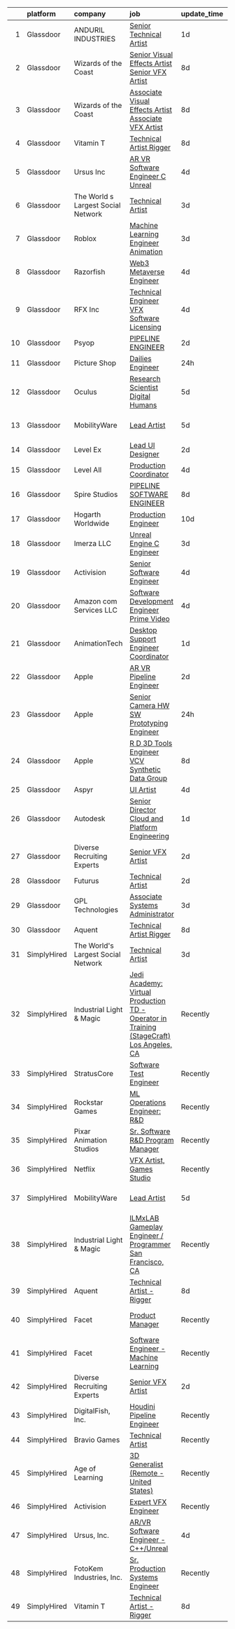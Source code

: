 

|    | platform    | company                            | job                                                                                                                                                                                                                                                                                                                                                                                                                                                                                                                                                                                                                                                                                                                                                                                                                                                                                                                                                                                                                                                                                                                                                                                                                                                                                                                                                                                               | update_time   | location            |
|---:|:------------|:-----------------------------------|:--------------------------------------------------------------------------------------------------------------------------------------------------------------------------------------------------------------------------------------------------------------------------------------------------------------------------------------------------------------------------------------------------------------------------------------------------------------------------------------------------------------------------------------------------------------------------------------------------------------------------------------------------------------------------------------------------------------------------------------------------------------------------------------------------------------------------------------------------------------------------------------------------------------------------------------------------------------------------------------------------------------------------------------------------------------------------------------------------------------------------------------------------------------------------------------------------------------------------------------------------------------------------------------------------------------------------------------------------------------------------------------------------|:--------------|:--------------------|
|  1 | Glassdoor   | ANDURIL INDUSTRIES                 | [Senior Technical Artist](https://www.glassdoor.com/partner/jobListing.htm?pos=130&ao=1136043&s=58&guid=00000181c2d81fe591314e1ce38c99a6&src=GD_JOB_AD&t=SR&vt=w&cs=1_a6086bc1&cb=1656831353317&jobListingId=1007978277249&jrtk=3-0-1g71dg85mkbl2801-1g71dg863jc98800-b966f7357066bb7f-)                                                                                                                                                                                                                                                                                                                                                                                                                                                                                                                                                                                                                                                                                                                                                                                                                                                                                                                                                                                                                                                                                                          | 1d            | Seattle, WA         |
|  2 | Glassdoor   | Wizards of the Coast               | [Senior Visual Effects Artist   Senior VFX Artist](https://www.glassdoor.com/partner/jobListing.htm?pos=126&ao=1136043&s=58&guid=00000181c2d81fe591314e1ce38c99a6&src=GD_JOB_AD&t=SR&vt=w&ea=1&cs=1_58f78d57&cb=1656831353317&jobListingId=1007961509552&jrtk=3-0-1g71dg85mkbl2801-1g71dg863jc98800-6436024f98db2467-)                                                                                                                                                                                                                                                                                                                                                                                                                                                                                                                                                                                                                                                                                                                                                                                                                                                                                                                                                                                                                                                                            | 8d            | Renton, WA          |
|  3 | Glassdoor   | Wizards of the Coast               | [Associate Visual Effects Artist   Associate VFX Artist](https://www.glassdoor.com/partner/jobListing.htm?pos=117&ao=1136043&s=58&guid=00000181c2d81fe591314e1ce38c99a6&src=GD_JOB_AD&t=SR&vt=w&ea=1&cs=1_93d28d90&cb=1656831353312&jobListingId=1007961505800&jrtk=3-0-1g71dg85mkbl2801-1g71dg863jc98800-40b4fe3b46a0262c-)                                                                                                                                                                                                                                                                                                                                                                                                                                                                                                                                                                                                                                                                                                                                                                                                                                                                                                                                                                                                                                                                      | 8d            | Renton, WA          |
|  4 | Glassdoor   | Vitamin T                          | [Technical Artist   Rigger](https://www.glassdoor.com/partner/jobListing.htm?pos=110&ao=1110586&s=58&guid=00000181c2d81fe591314e1ce38c99a6&src=GD_JOB_AD&t=SR&vt=w&cs=1_531bc3a2&cb=1656831353312&jobListingId=1007962317063&cpc=AC285F3A3ECA6BB0&jrtk=3-0-1g71dg85mkbl2801-1g71dg863jc98800-d1729e2342f72383--6NYlbfkN0DMrcEu7yrtATojKJA7cEzGQ3FdRGWLh0CZQInL4ECGI6k5tN82kdM0cJmh4vC7GgjpjbQeE5vFHotHBi15vWTIMJ4yAvWAqWsM3yUkfZrfPR5_JbD41woid8Z4aQ0hF9ds56gHuPBjLGMZvZRK5TRRkHcRuaZAXh56ue6QrLIkX0wCCFGnPTc5I_Uy3DL_euf-t6kDPdqFpNTqLzUl7QZ6aCKs85WyaKR1n2Waic1fG-J6R13k394U0ic862yRuwbHuLrmq77XLdT-y1irR0tIRSVQTJ-MLWEOPAuHo_bRHwUyPJX2gk9h5wECF0A7oBXt76xJ0WuWtYHingiBFp4j_jCbk9t-hBbVOS7RNvV9KAFxD1KpqSdG3D7By0OB6bV-UmszZjlK7Zj81Pv1ahDvLALp_V62_O4I5RwOu6h3mAkNo-nnXm_IZTLRPyg6oB3W6KqkNh1hOnMEwl-w-AXa)                                                                                                                                                                                                                                                                                                                                                                                                                                                                                                                                                                                   | 8d            | Austin, TX          |
|  5 | Glassdoor   | Ursus  Inc                         | [AR VR Software Engineer   C   Unreal](https://www.glassdoor.com/partner/jobListing.htm?pos=108&ao=1110586&s=58&guid=00000181c2d81fe591314e1ce38c99a6&src=GD_JOB_AD&t=SR&vt=w&ea=1&cs=1_217a5ca4&cb=1656831353312&jobListingId=1007969050651&cpc=26740BCDE5E48596&jrtk=3-0-1g71dg85mkbl2801-1g71dg863jc98800-c811509229c9bbc7--6NYlbfkN0CT8vBT9H5mqECx2dfLV_FONLPDKpIRssxVwtj05Tmm4rA5I0VNOPdM1oYsK66ov5pV4Zus2-jJSbUth7NcKK-kLo8czFpciynxZ6EfaFe_xYms4I96zW5KGvSBqTPFaTVdE06zf1J-6uw6VWMrFwo1uRLmUxHjoRqP5LFo6wVX1R65UjFH7ycvYAsr63uZ_emA_13J0mM1JXN2vCtEMYylELYmPwZo4j9c53k3lISftqsNyik2pAlRix-AalDlzjKBamKRhHvt2qsuT3Omsis3yOF4KDEIlNgGAlEHUtZIOLMG16VQj4PWkYlqsPvxzTMoGk-t2MlC5R6lDSXB9h8A0jaNIKpt6GkiaAWlWmHVq2QVJi6TAJI_A1bIF-Y_R3uK7KTSFCir5q30m6JfwcVfC1laZLbK8dlBryw2sQLXp6HR7CiLEGYdGzkinvNV-5jZ5JFuFlX4KC3CG61OrGLA4e14iQzZXj9Y3FOEIeMetMjL_gPElTlWV9DopX9ogLt1pHQdXZ2Jh23VuurKJotYx2_pS3ceugCdP4yiDY36p7W-9o_ZWjAhOWxGuQ6IVrzKo7KBMxKcsShxBSNtkbavIOEveIJsmWZsSI4thJt8u-4rM49q3xdh8LS3XT6VVmN2v99pO9AogL-3OGwMQ9a13dSp3E5WcwQq2I2jvNXMy_WOgM8va63_jloehEQpMJNSCF208AYFy8nNTCB5XHnpFNVpewvbLtX5G6CazkMNCCAJEWOo0Q9TBs468J-NOjL2B11M60OyP_yRLr0zIyNQRxYxlE-VV8FO2pGzB2rBNUfc7Txe_qulEgx0Gjm8kXbmGR1RD8CvR4fF_lfiuoqst2PBpoxRTpD2ZE8LgLDuxhTB_WK7s_pG_CClwg9Y2p9v_lnTnR66nbdvZlExyCoWJZFt0tSx_Q_5q_Bh9zS92scXRrw4xodEG8Ev6WoA5ZDy68Z-XeVjejeE26Dt4GrkEYaSP9y-aoCtJQXvi3yqPq8hm1TCmbDa)   | 4d            | Redmond, WA         |
|  6 | Glassdoor   | The World s Largest Social Network | [Technical Artist](https://www.glassdoor.com/partner/jobListing.htm?pos=105&ao=1110586&s=58&guid=00000181c2d81fe591314e1ce38c99a6&src=GD_JOB_AD&t=SR&vt=w&ea=1&cs=1_a6418fc8&cb=1656831353311&jobListingId=1007972058928&cpc=AF770993EC679D41&jrtk=3-0-1g71dg85mkbl2801-1g71dg863jc98800-bf3dcd47278e5f11--6NYlbfkN0DSgjPPcnEdvoK3uuxfISLALE6pB1FR7YSHOr_tSg5_QGIhoz_2VqUepdcKLBLI_zSBY0VHBv21r8dbCXesfKQZOxw0qyOivPklnNgqwns9pHPtCfiKDACV6tU3lntCc4LiAQvwjjQbzNhwqcxk7KWyRciRG1LjqrzwV417buAxQv-h0cuXzTZtbNgwUfcFSbgWeLppZ_jYg74dveAXflwFfTAOMGpuJLmv5ffnBg9RF45ViOt8G8Z3MmnniYskYNABfhzEbrTrBeUVbyQZd1vqOGV6R_bL5QSkGDwvopiYdb1t4-G6fTvuej2AxoJvaS2V6XCu6JO8RdhRec1laOdVE6Ae06jkD0fohKolr0n2WEwQlrW8WMk6E2jOzQ2-abjhP3kzBoGItAlXwJafT1-ZfS7b2gGnyBcDrRYtgBNLHQiSsYwUOGDPTTCCzi2VSj-VhSzX0bAnL3uxy91Brx7dpB7bYckjGSRFlqptJQDuIp9RyKO6l09IIzCU3WfgiveJghkocV3z2QnQAqFcA2LRCHg6IMAQqYh2mGE3hmB9QBvyh8UoHXw9WNGEDhGbiQS-zIrfVkjsDQ%3D%3D)                                                                                                                                                                                                                                                                                                                                                                                                                                                           | 3d            | New York, NY        |
|  7 | Glassdoor   | Roblox                             | [Machine Learning Engineer  Animation](https://www.glassdoor.com/partner/jobListing.htm?pos=114&ao=1136043&s=58&guid=00000181c2d81fe591314e1ce38c99a6&src=GD_JOB_AD&t=SR&vt=w&cs=1_5beb5e89&cb=1656831353312&jobListingId=1007971404195&jrtk=3-0-1g71dg85mkbl2801-1g71dg863jc98800-2c45786d963eb6f7-)                                                                                                                                                                                                                                                                                                                                                                                                                                                                                                                                                                                                                                                                                                                                                                                                                                                                                                                                                                                                                                                                                             | 3d            | San Mateo, CA       |
|  8 | Glassdoor   | Razorfish                          | [Web3 Metaverse Engineer](https://www.glassdoor.com/partner/jobListing.htm?pos=125&ao=1136043&s=58&guid=00000181c2d81fe591314e1ce38c99a6&src=GD_JOB_AD&t=SR&vt=w&ea=1&cs=1_9ab770d6&cb=1656831353317&jobListingId=1007969878105&jrtk=3-0-1g71dg85mkbl2801-1g71dg863jc98800-abe258371a5f2c9f-)                                                                                                                                                                                                                                                                                                                                                                                                                                                                                                                                                                                                                                                                                                                                                                                                                                                                                                                                                                                                                                                                                                     | 4d            | San Luis Obispo, CA |
|  9 | Glassdoor   | RFX Inc                            | [Technical Engineer   VFX Software Licensing](https://www.glassdoor.com/partner/jobListing.htm?pos=113&ao=1136043&s=58&guid=00000181c2d81fe591314e1ce38c99a6&src=GD_JOB_AD&t=SR&vt=w&ea=1&cs=1_761cc962&cb=1656831353312&jobListingId=1007969767499&jrtk=3-0-1g71dg85mkbl2801-1g71dg863jc98800-5c2105b507ce4129-)                                                                                                                                                                                                                                                                                                                                                                                                                                                                                                                                                                                                                                                                                                                                                                                                                                                                                                                                                                                                                                                                                 | 4d            | Los Angeles, CA     |
| 10 | Glassdoor   | Psyop                              | [PIPELINE ENGINEER](https://www.glassdoor.com/partner/jobListing.htm?pos=111&ao=1136043&s=58&guid=00000181c2d81fe591314e1ce38c99a6&src=GD_JOB_AD&t=SR&vt=w&cs=1_7faf53f2&cb=1656831353312&jobListingId=1007974492149&jrtk=3-0-1g71dg85mkbl2801-1g71dg863jc98800-5cf1f9191f3c599b-)                                                                                                                                                                                                                                                                                                                                                                                                                                                                                                                                                                                                                                                                                                                                                                                                                                                                                                                                                                                                                                                                                                                | 2d            | New York, NY        |
| 11 | Glassdoor   | Picture Shop                       | [Dailies Engineer](https://www.glassdoor.com/partner/jobListing.htm?pos=112&ao=1136043&s=58&guid=00000181c2d81fe591314e1ce38c99a6&src=GD_JOB_AD&t=SR&vt=w&ea=1&cs=1_65175dc4&cb=1656831353312&jobListingId=1007978755623&jrtk=3-0-1g71dg85mkbl2801-1g71dg863jc98800-14185292de63b90b-)                                                                                                                                                                                                                                                                                                                                                                                                                                                                                                                                                                                                                                                                                                                                                                                                                                                                                                                                                                                                                                                                                                            | 24h           | Burbank, CA         |
| 12 | Glassdoor   | Oculus                             | [Research Scientist   Digital Humans](https://www.glassdoor.com/partner/jobListing.htm?pos=129&ao=1136043&s=58&guid=00000181c2d81fe591314e1ce38c99a6&src=GD_JOB_AD&t=SR&vt=w&cs=1_4d8d3f15&cb=1656831353317&jobListingId=1007967257961&jrtk=3-0-1g71dg85mkbl2801-1g71dg863jc98800-7dc8fdb50b2f6170-)                                                                                                                                                                                                                                                                                                                                                                                                                                                                                                                                                                                                                                                                                                                                                                                                                                                                                                                                                                                                                                                                                              | 5d            | Sausalito, CA       |
| 13 | Glassdoor   | MobilityWare                       | [Lead Artist](https://www.glassdoor.com/partner/jobListing.htm?pos=128&ao=1136043&s=58&guid=00000181c2d81fe591314e1ce38c99a6&src=GD_JOB_AD&t=SR&vt=w&ea=1&cs=1_f95530c3&cb=1656831353317&jobListingId=1007966827449&jrtk=3-0-1g71dg85mkbl2801-1g71dg863jc98800-f8f9a497a46f0cbc-)                                                                                                                                                                                                                                                                                                                                                                                                                                                                                                                                                                                                                                                                                                                                                                                                                                                                                                                                                                                                                                                                                                                 | 5d            | Los Angeles, CA     |
| 14 | Glassdoor   | Level Ex                           | [Lead UI Designer](https://www.glassdoor.com/partner/jobListing.htm?pos=121&ao=1136043&s=58&guid=00000181c2d81fe591314e1ce38c99a6&src=GD_JOB_AD&t=SR&vt=w&cs=1_25da7438&cb=1656831353316&jobListingId=1007974633441&jrtk=3-0-1g71dg85mkbl2801-1g71dg863jc98800-f8e1bf016c9731b0-)                                                                                                                                                                                                                                                                                                                                                                                                                                                                                                                                                                                                                                                                                                                                                                                                                                                                                                                                                                                                                                                                                                                 | 2d            | Remote              |
| 15 | Glassdoor   | Level All                          | [Production Coordinator](https://www.glassdoor.com/partner/jobListing.htm?pos=109&ao=1110586&s=58&guid=00000181c2d81fe591314e1ce38c99a6&src=GD_JOB_AD&t=SR&vt=w&cs=1_44459f57&cb=1656831353312&jobListingId=1007967995014&cpc=F41FEAB56D215062&jrtk=3-0-1g71dg85mkbl2801-1g71dg863jc98800-df541b76ced9d09c--6NYlbfkN0CgBgcxuOwrlzWFp0xvOgllyDb1Hw7UsKEX_IsXppgvM6uAJamCvu0R0ybYlbv0ia6rmgaoSuaLc_81_2bn8EiTUWUPSRx3mbi-LsHkwOPttU-O7aNoiN_xrQRB6l3nr62nh6efNpHo5AdJ8UeZ05LrP9qDr99tUiKnc5M7N5ebfyVk5MwvqqCUGhYYBzlUCuRy6ZE23A61r-Y9oKu4g_YjBVDExtlhXe65mtnRBAnjXk1r8bnKagKtMCnmHS2DwYlHwfC3fln4Yz4sJtC07q6uBhgbr6fEnLX8H-S1qtA9oSSDud9DPF1eVTCmE_qOd6NKhfUJrgJincnWcAwlQ0v5jK0d7m8fvlV7d9NILmPeTZMHAP6-yYbLb2SQiwUKoIxxTPFmIhukRqnrAwxV6fgZoi7_7CD_6DadKK6n_82vnYZq8vQCnedQGZE2h_U5qJIDsqhUhajd3wavgYFr8YY89hRf7k4EGJNpFL75WNCKYgXxIiwxZ7YC67MrK_B4_aQ%3D)                                                                                                                                                                                                                                                                                                                                                                                                                                                                                                                                        | 4d            | New York, NY        |
| 16 | Glassdoor   | Spire Studios                      | [PIPELINE SOFTWARE ENGINEER](https://www.glassdoor.com/partner/jobListing.htm?pos=115&ao=1136043&s=58&guid=00000181c2d81fe591314e1ce38c99a6&src=GD_JOB_AD&t=SR&vt=w&cs=1_cc861336&cb=1656831353312&jobListingId=1007961224167&jrtk=3-0-1g71dg85mkbl2801-1g71dg863jc98800-6ff220b5f417c725-)                                                                                                                                                                                                                                                                                                                                                                                                                                                                                                                                                                                                                                                                                                                                                                                                                                                                                                                                                                                                                                                                                                       | 8d            | Los Angeles, CA     |
| 17 | Glassdoor   | Hogarth Worldwide                  | [Production Engineer](https://www.glassdoor.com/partner/jobListing.htm?pos=123&ao=1136043&s=58&guid=00000181c2d81fe591314e1ce38c99a6&src=GD_JOB_AD&t=SR&vt=w&ea=1&cs=1_05ab2d59&cb=1656831353317&jobListingId=1007957380570&jrtk=3-0-1g71dg85mkbl2801-1g71dg863jc98800-e930ea62e3d15d41-)                                                                                                                                                                                                                                                                                                                                                                                                                                                                                                                                                                                                                                                                                                                                                                                                                                                                                                                                                                                                                                                                                                         | 10d           | New York, NY        |
| 18 | Glassdoor   | Imerza  LLC                        | [Unreal Engine   C   Engineer](https://www.glassdoor.com/partner/jobListing.htm?pos=119&ao=1136043&s=58&guid=00000181c2d81fe591314e1ce38c99a6&src=GD_JOB_AD&t=SR&vt=w&ea=1&cs=1_b0f6f8c4&cb=1656831353313&jobListingId=1007970020041&jrtk=3-0-1g71dg85mkbl2801-1g71dg863jc98800-fb777339c86bb3c2-)                                                                                                                                                                                                                                                                                                                                                                                                                                                                                                                                                                                                                                                                                                                                                                                                                                                                                                                                                                                                                                                                                                | 3d            | Remote              |
| 19 | Glassdoor   | Activision                         | [Senior Software Engineer](https://www.glassdoor.com/partner/jobListing.htm?pos=118&ao=1136043&s=58&guid=00000181c2d81fe591314e1ce38c99a6&src=GD_JOB_AD&t=SR&vt=w&cs=1_668cb00d&cb=1656831353312&jobListingId=1007969901064&jrtk=3-0-1g71dg85mkbl2801-1g71dg863jc98800-7a55016f89c17e92-)                                                                                                                                                                                                                                                                                                                                                                                                                                                                                                                                                                                                                                                                                                                                                                                                                                                                                                                                                                                                                                                                                                         | 4d            | Irvine, CA          |
| 20 | Glassdoor   | Amazon com Services LLC            | [Software Development Engineer  Prime Video](https://www.glassdoor.com/partner/jobListing.htm?pos=116&ao=1136043&s=58&guid=00000181c2d81fe591314e1ce38c99a6&src=GD_JOB_AD&t=SR&vt=w&cs=1_e0d507bd&cb=1656831353312&jobListingId=1007969191089&jrtk=3-0-1g71dg85mkbl2801-1g71dg863jc98800-71f8679cbfef8543-)                                                                                                                                                                                                                                                                                                                                                                                                                                                                                                                                                                                                                                                                                                                                                                                                                                                                                                                                                                                                                                                                                       | 4d            | Seattle, WA         |
| 21 | Glassdoor   | AnimationTech                      | [Desktop Support Engineer Coordinator](https://www.glassdoor.com/partner/jobListing.htm?pos=104&ao=1110586&s=58&guid=00000181c2d81fe591314e1ce38c99a6&src=GD_JOB_AD&t=SR&vt=w&ea=1&cs=1_615fc56c&cb=1656831353311&jobListingId=1007977660730&cpc=59DEFF8D475298C3&jrtk=3-0-1g71dg85mkbl2801-1g71dg863jc98800-7a543a6e8bf62646--6NYlbfkN0DLWr0FuvwmpNY589ecXM0wpB-l41nBtAe9mv-PvJGiqYnT6SbM0tfkW0-Igdkeur_yNljIe4fJ6iEbs4JVtZsAD5dGfbV_7-K8nmqxYWQ0lJ9z6uGqOcyuoTjkvujNn5veBxLT5AsgdAdsJP2TLb57obzKEaRDTM2IgntCux4w5kGElRfdUcHfoj3PT5YJwrM9rGXJHn-HRGoMMzJDVFuSH42cKdp_URVHjQ8TYILYHsbFQQaGeEwMyxF8xnvX1yiIjlmtBDWYGTxjIiPXBkgNxOgNs4nITopPpnr_nTPx-bolWhts_EuRe4WoKB7GQV5RD4Ito46wqoBJVm0Y3C5xXyo-LegY3-7A_HoN-eyYz3ZtGY0oVfL4AiEzdNtNy32wFFS650oxYDf0Q_LLkk30DwpVGtz5IrFVmCKLzTeeAUDNmYSxOzkrLr2Se_AXs2AUHpn-7yrM-Yj1uTTsut_tF6yP7W0hwd4RFGeHJo4OYgqkmsg21kZKBi0Y6RHg2AE%3D)                                                                                                                                                                                                                                                                                                                                                                                                                                                                                                                     | 1d            | New York, NY        |
| 22 | Glassdoor   | Apple                              | [AR VR Pipeline Engineer](https://www.glassdoor.com/partner/jobListing.htm?pos=103&ao=1110586&s=58&guid=00000181c2d81fe591314e1ce38c99a6&src=GD_JOB_AD&t=SR&vt=w&cs=1_312cb638&cb=1656831353310&jobListingId=1007972446641&cpc=334ABAF5D42DC775&jrtk=3-0-1g71dg85mkbl2801-1g71dg863jc98800-1d5f2db8634c51cf--6NYlbfkN0BvKrLyj5gPmtZO9T8euul8TCxuuKNOtzRJOomxnwSEodTz2Bc-sPZlbtkML8D-m4qT2DjEjpQKGDgNwmz0vov5PPHhWcBL3nQTJXNeBfVuz2_zERcmGp94VjvwpFB1CDCw33aHp4649kAZagZuh0c82_Ag1blRGzs46LO7IearL7YfiwVMFxQALj51EKIS3vHFdUaBCdMh_TVf3rNVYFAL7dJGFmenhYhZM_B4sgusefpLDLBsSgw9sj8bjrHO50oVYj70ByVyLriDYFfObQ9H1HP052yfRDf8rVQuvpdBZuMlGPMjcF-IBg6TKXUBedKeH-rEEixEipfc0Q4lpRts0K7ThLbTETIYZSaS0GDle_G-t7XmsHAtuw1R5mBaHljH9wxgtOif2hcODW14wwMuK8hJSeECBbrFuqSvTaryNpKgv7cAvjAUlO4qXNXmQMz4mu_QQCS_eqJguF8Zsma2b9Yb8bADyHyYjdjcg2Dm3s-gTJlAlfSRU3F1as6385tFyxh9U0xD_Q3iM5avzYHcP3vGwumQEdOhi4-ldXzs4ruc4htKYtH4G-Ywmd7HXTmq6ai_dltxSosXookjQP-aNXcsNzVo6NQdEePkWkId9xr8fdb9c9Oj6bH35Zl-CRpdPAMfO7Kp1nILgheExbcbINsUgVk25qv2D0N_4xw7XTODDwuFBQ49OJ3h9joYHu3TPESe6aowk_rYakD-zwARHP44MqxN8y89OM6vQelZT72W5IBndHgHODqZRkWqVUVOSTfkyJyghLOgvJHx3N_-rPbsN9YM4y8ZDuUpVoZa7PfeYGvgyikLyfJ7n23YJtsPVABbp52jKgzVY_qIGd7JYaDxXIhyaTBKsLfXsrOCsXmZP4SVLgklu01-Bt0n2RYEEaQpPwXChpz3VGlE9N78mmfGyd632wMEm-XpKFfgOOc4ktWHJkznG3qVaxBAl3q9z-hx7HXSWg%3D%3D)                                                         | 2d            | Boulder, CO         |
| 23 | Glassdoor   | Apple                              | [Senior Camera HW   SW Prototyping Engineer](https://www.glassdoor.com/partner/jobListing.htm?pos=106&ao=1110586&s=58&guid=00000181c2d81fe591314e1ce38c99a6&src=GD_JOB_AD&t=SR&vt=w&cs=1_74afe2d9&cb=1656831353311&jobListingId=1007979187719&cpc=F41FEAB56D215062&jrtk=3-0-1g71dg85mkbl2801-1g71dg863jc98800-516200a02a724250--6NYlbfkN0BvKrLyj5gPmtZO9T8euul8TCxuuKNOtzRJOomxnwSEodTz2Bc-sPZl-XpHqNXOMUjDmDdyhTO6JuZLQiZfrwp5bQulunmWXF4hWlp3Q_bU99tNHmbDdGSddBsq50UjXURntSj3jHYbZd19VBJMOlkx3g7Brg6NIv0DS-rRUREoWL_gGFA_ZyKdkIKFbIMBWfPixaap32EIlw5XKOnVnppSsxag1PFkWA9LrhYN3wLB__D7Jhoe3l_wr3cTFptVS6gD5szUANzE6aCc93jO7Eu9gYMj2Svl4PpYhnP6Hux_xC9z-kG7zlRnUOA4Sn1Cg2lfKCoO6eUVWPFC3YY3EeXnUnw5ZfrCS0Rqz1MnSjfKihgTgS_kl3WYyEg8_qdFaHXsGzSkRxqCzAkxeo8rZxDQroANda1zNLZ0hAZOuU2OeNcNY_cC1NHPKLSlAIeywR62k92VYlR-T1bESCVBZ2edYIEw9ZBOImx7c9Yv_pojPbtcDOOoOzC_QnyhQa47gqXLewf1Lc1aJ32FSiUsICsC4nCwFoUX5JWu1diWipl01-pjE1q8mCvF9wtNdyp4SdZAbUhf1-VSVM0UXttASXVHnjQRDT7x-H9tRVOTJ2arTAfwC3iav4D3YBGzqCKhvUhtdZExBPBUtINhKH9Eat_ORo8IcZRpqb20G5g1T00CiRkdsGZjM-UShW0dtMixWvR0DA91XJPi1oEtBeVbXLNOEZTM90QR8QKz3_JJgzNAL-oYn_MKeyRF9nuaj9Z3lYqZxvUNdoSGymLVaQOdfqMoSr-MWy5I0g0tPEg950X9z319lGAVb_4SmuTca1tuWP601mckzeGnqBUrelmML3Tj6eVJ6lokZNNtpUKrLhw9aJQ_V7TLDnfcGAhW7fUUJItxPw8QU_t_jtRS1AVoDmFBmoQhxODkYfOPmnS6SKsa3midsrAL_Y4G-fsSJlIJGhu7K304fgowf4RtGe3HjqLF3QgXCju-wjU%3D)                    | 24h           | Newport Beach, CA   |
| 24 | Glassdoor   | Apple                              | [R D 3D Tools Engineer  VCV Synthetic Data Group](https://www.glassdoor.com/partner/jobListing.htm?pos=102&ao=1110586&s=58&guid=00000181c2d81fe591314e1ce38c99a6&src=GD_JOB_AD&t=SR&vt=w&cs=1_f636230e&cb=1656831353310&jobListingId=1007962892262&cpc=FAE5E775D180B2FB&jrtk=3-0-1g71dg85mkbl2801-1g71dg863jc98800-19fdc6297cacd5db--6NYlbfkN0BvKrLyj5gPmtZO9T8euul8TCxuuKNOtzRJOomxnwSEodTz2Bc-sPZlz8WNnvX-SLkwPoDxVmkUFuddeih5uNPNsAX-ifHxuS9pGyw2I4fjRplIYls6YniU77G5a8oP8NeAXXiu7iorHBFCbRsotv4NwEIonBHfCG2V6jj8LDkijmnt3kOlAqJEqvZ5BtTDxx86ZW0_KJZSplHwwQX1G1EQLNEbthdAi-rfP5MCg4CPJA23grvhNzfKKEJ2sHinohFi6O88hZHPjQP0LALX66uDob6NttJ31jNvvz_DELFBg1V1sfn0axnUvGzizP9fnkbOBjcRB1iyuYkf8IIePTTO1T6KGntbCuOT_NkRqYIX3b2DWeYhnATat5pu5HGMPnEHmF7qx-VYfRtsnqGp_V8ZJN3ttbT4R_tNph-vwP4S2Wc-FUtORKZafYdVswqPfZjDE0SZvN3-hYaqpiY9BTUpZoLE31EMxLJBNOYwzrpvCryXNgGYxuN7JkNyWNm6uoasMgKBwlJ3qbxT6M5gNPnStb-vZF6j5RCp8aqY2LI-PD8dUewBEZ8e06ilxH7AKCgo8LUl-KvFxkZrHeoErreZNVtrP2aPa3KfGYLpGzNC_BaGhiUktR18mPXRmS3YYZTdjkhLTqN4fiQRPq-G6cMKldlHfqeIKFYr65WNctBFNDSp2-H8rLB-J5sU2jOLUi8VF_lU2TSttCJIRY-74N2akPdgxw7Q0w6gaouweM7R9yslrZKmCB2cuqAXAW3z-KNPP8Dasa6EQ2-pLurWW_vDa3YDtY0NQcTked0u-C4JQxinIwtueCkbH1F_dTSJFt8zv7zhCznhF_vMI8y0bL_ej8f3CypkpcUAuIS404Kd_A1qa2_sx4q6byTtCI2zY9oCgCQGo7P1VGxrUrGfMjxsoWyma0-33sFnEc7k2cEKYEKc8vkP01cvJTJV4AS_QhvQM0OMB5yAI_7vP361uX3H6kfvNh1KtJbOrRDeKISPeg%3D%3D) | 8d            | Seattle, WA         |
| 25 | Glassdoor   | Aspyr                              | [UI Artist](https://www.glassdoor.com/partner/jobListing.htm?pos=124&ao=1136043&s=58&guid=00000181c2d81fe591314e1ce38c99a6&src=GD_JOB_AD&t=SR&vt=w&cs=1_a0eb6333&cb=1656831353317&jobListingId=1007968822419&jrtk=3-0-1g71dg85mkbl2801-1g71dg863jc98800-bb246938ff75f740-)                                                                                                                                                                                                                                                                                                                                                                                                                                                                                                                                                                                                                                                                                                                                                                                                                                                                                                                                                                                                                                                                                                                        | 4d            | Austin, TX          |
| 26 | Glassdoor   | Autodesk                           | [Senior Director  Cloud and Platform Engineering](https://www.glassdoor.com/partner/jobListing.htm?pos=120&ao=1136043&s=58&guid=00000181c2d81fe591314e1ce38c99a6&src=GD_JOB_AD&t=SR&vt=w&cs=1_71510eba&cb=1656831353313&jobListingId=1007977870806&jrtk=3-0-1g71dg85mkbl2801-1g71dg863jc98800-37acbf6ef40256e4-)                                                                                                                                                                                                                                                                                                                                                                                                                                                                                                                                                                                                                                                                                                                                                                                                                                                                                                                                                                                                                                                                                  | 1d            | San Francisco, CA   |
| 27 | Glassdoor   | Diverse Recruiting Experts         | [Senior VFX Artist](https://www.glassdoor.com/partner/jobListing.htm?pos=101&ao=1110586&s=58&guid=00000181c2d81fe591314e1ce38c99a6&src=GD_JOB_AD&t=SR&vt=w&ea=1&cs=1_18d8ad6f&cb=1656831353311&jobListingId=1007974259830&cpc=87A0A889578C8297&jrtk=3-0-1g71dg85mkbl2801-1g71dg863jc98800-4edd5db035af0a42--6NYlbfkN0D1c9E_lxtBajamFj-lua9cc5U_SIG636rCDb_bf3WCXoxWsorxHqzMwcQ7fmk9Hi6SzFab7eknxc7SXT7UpzLVdwsntoMYOHxuIYQm2SssfRA3sgduZ1fZC7lfxLYyX6bVSJQW6SUmByq0L5mMHnTb7P0SqR7MtHjZPTQp0uwuRi1-siDcOVapwX_Qf2BvHYI0LBsCTRsGjJ-LuVfML7Ogg1RePqCK3i_fsXe7lwYZcGaphb688rrEKLRWJVc-O2oTQmbTMZI17m7aGMCDDc8SN_kEmsE5feafBWWhhfp0ioXOcNn7ybQ8dFm0pkpnAg06TR7hujYoTD3MQ2NM3_eBWUUc_FpMLO1RbfvGFL2s8l-8NAqKlU_r4ClUjLQ2rU74-jzgErYH2F55RDr-0-Yb9X1wAd-9srFuj-rAse4xfKM3uxOFIDuBpq2qsnTsgQ469AM8e0O7E9Dm7TO4DF2OaDDDH48iuLqc3mgllyCiMHGh3Hx0vVP21BdEZq69z9dt4x0syO3kmveWo1kPzROM)                                                                                                                                                                                                                                                                                                                                                                                                                                                                                                                      | 2d            | Remote              |
| 28 | Glassdoor   | Futurus                            | [Technical Artist](https://www.glassdoor.com/partner/jobListing.htm?pos=127&ao=1136043&s=58&guid=00000181c2d81fe591314e1ce38c99a6&src=GD_JOB_AD&t=SR&vt=w&cs=1_3c3a3bde&cb=1656831353317&jobListingId=1007975388605&jrtk=3-0-1g71dg85mkbl2801-1g71dg863jc98800-518fd213d530cf2c-)                                                                                                                                                                                                                                                                                                                                                                                                                                                                                                                                                                                                                                                                                                                                                                                                                                                                                                                                                                                                                                                                                                                 | 2d            | Atlanta, GA         |
| 29 | Glassdoor   | GPL Technologies                   | [Associate Systems Administrator](https://www.glassdoor.com/partner/jobListing.htm?pos=122&ao=1136043&s=58&guid=00000181c2d81fe591314e1ce38c99a6&src=GD_JOB_AD&t=SR&vt=w&ea=1&cs=1_7738f1f7&cb=1656831353313&jobListingId=1007971604506&jrtk=3-0-1g71dg85mkbl2801-1g71dg863jc98800-a23ac4272996752b-)                                                                                                                                                                                                                                                                                                                                                                                                                                                                                                                                                                                                                                                                                                                                                                                                                                                                                                                                                                                                                                                                                             | 3d            | New York, NY        |
| 30 | Glassdoor   | Aquent                             | [Technical Artist   Rigger](https://www.glassdoor.com/partner/jobListing.htm?pos=107&ao=1110586&s=58&guid=00000181c2d81fe591314e1ce38c99a6&src=GD_JOB_AD&t=SR&vt=w&cs=1_68fdfcbd&cb=1656831353311&jobListingId=1007962455713&cpc=155EB9D5185558AF&jrtk=3-0-1g71dg85mkbl2801-1g71dg863jc98800-baa476b5b72aa624--6NYlbfkN0DMrcEu7yrtATojKJA7cEzGQ3FdRGWLh0CZQInL4ECGI9gD0Wolx9R2v-Aex0-GK07Knq57hB32WFRJXEorE8Gdb1PZY-tcXqFBhkUiSGen-2eUbNVnFuP8e9cXxFMkJuViH_SLlLVlw1G-0kwq843MN7R4rb_7RFzZEuvXSqX5eHxYXXsB52ZXIbX2paQglITf3XYLdlJiIiurjXRNQtGjw-44tazqnyHPV9mF5-yn-WvC-MQuQ5oaWeRz-prJkIfOfkntqG4o-xJqSxzz_bIKzu_CiH9fc4rs70GbpYFChdjVWn1tmGRHTkkhMaaVxpdE1OhwqjDUes9ZkMROgeWgGE53mOPG4z8veQDuN0RXLV7ThrqhLgfo_R1Uh7muylS2ZIiXql6SuKgFqo4zqUg0Pr75tqUaze7gXLoUv8MNlGMROgzlP-yTmvvP1h9c_RCmBtZj_8spkw%3D%3D)                                                                                                                                                                                                                                                                                                                                                                                                                                                                                                                                                                                       | 8d            | Austin, TX          |
| 31 | SimplyHired | The World's Largest Social Network | [Technical Artist](https://www.simplyhired.com/job/PPgYBYhCnjNWsKzR69U9gRUK3bP4-3z6sjwuOv1UN049a90JWdHy7Q?q=vfx+engineer)                                                                                                                                                                                                                                                                                                                                                                                                                                                                                                                                                                                                                                                                                                                                                                                                                                                                                                                                                                                                                                                                                                                                                                                                                                                                         | 3d            | New York, NY        |
| 32 | SimplyHired | Industrial Light & Magic           | [Jedi Academy: Virtual Production TD - Operator in Training (StageCraft) Los Angeles, CA](https://www.simplyhired.com/job/F7cGtdI0OiHdC1VEu11NJiAYFjM7CcHTeiA2Jm3YZbDgy6YIdSJf3g?q=vfx+engineer)                                                                                                                                                                                                                                                                                                                                                                                                                                                                                                                                                                                                                                                                                                                                                                                                                                                                                                                                                                                                                                                                                                                                                                                                  | Recently      | Los Angeles, CA     |
| 33 | SimplyHired | StratusCore                        | [Software Test Engineer](https://www.simplyhired.com/job/aOGYDGVDK83Hz36mzFZncYUNgGThbRe4d03IXfkihr8svAuEQu1e3g?q=vfx+engineer)                                                                                                                                                                                                                                                                                                                                                                                                                                                                                                                                                                                                                                                                                                                                                                                                                                                                                                                                                                                                                                                                                                                                                                                                                                                                   | Recently      | Seattle, WA         |
| 34 | SimplyHired | Rockstar Games                     | [ML Operations Engineer: R&D](https://www.simplyhired.com/job/4UqlRtnLgoaGMicsjYesIr1pOsvzIkP6eOaM6e0xWXRYodvM_Zhi2w?q=vfx+engineer)                                                                                                                                                                                                                                                                                                                                                                                                                                                                                                                                                                                                                                                                                                                                                                                                                                                                                                                                                                                                                                                                                                                                                                                                                                                              | Recently      | Carlsbad, CA        |
| 35 | SimplyHired | Pixar Animation Studios            | [Sr. Software R&D Program Manager](https://www.simplyhired.com/job/iei1JXfc9yA6Z-DtD_b1XgB5Z2fF67y48u-I9dspM9FNcf5fnw1LrA?q=vfx+engineer)                                                                                                                                                                                                                                                                                                                                                                                                                                                                                                                                                                                                                                                                                                                                                                                                                                                                                                                                                                                                                                                                                                                                                                                                                                                         | Recently      | Emeryville, CA      |
| 36 | SimplyHired | Netflix                            | [VFX Artist, Games Studio](https://www.simplyhired.com/job/yZzaIP6yHguF-mhsPAMWt5U0Wg9-ObCmh59cr13zFSViAE3-VUXpSA?q=vfx+engineer)                                                                                                                                                                                                                                                                                                                                                                                                                                                                                                                                                                                                                                                                                                                                                                                                                                                                                                                                                                                                                                                                                                                                                                                                                                                                 | Recently      | Los Angeles, CA     |
| 37 | SimplyHired | MobilityWare                       | [Lead Artist](https://www.simplyhired.com/job/vrIuEVNCacKdVP3ZoiN43QX8IFLqw6GugcXZAWDHocOjRL7GtvH5zQ?q=vfx+engineer)                                                                                                                                                                                                                                                                                                                                                                                                                                                                                                                                                                                                                                                                                                                                                                                                                                                                                                                                                                                                                                                                                                                                                                                                                                                                              | 5d            | Los Angeles, CA     |
| 38 | SimplyHired | Industrial Light & Magic           | [ILMxLAB Gameplay Engineer / Programmer San Francisco, CA](https://www.simplyhired.com/job/9zWEc99PG2amVQToeWfiBPXTQLFuFAGCdpdMHqohupvYaOcEPsR5zg?q=vfx+engineer)                                                                                                                                                                                                                                                                                                                                                                                                                                                                                                                                                                                                                                                                                                                                                                                                                                                                                                                                                                                                                                                                                                                                                                                                                                 | Recently      | San Francisco, CA   |
| 39 | SimplyHired | Aquent                             | [Technical Artist - Rigger](https://www.simplyhired.com/job/mrF9f8dqVBoR06CrnqO4QMg-7rrfDU_22i2PqCg_Bp4vmC_ldftfTg?q=vfx+engineer)                                                                                                                                                                                                                                                                                                                                                                                                                                                                                                                                                                                                                                                                                                                                                                                                                                                                                                                                                                                                                                                                                                                                                                                                                                                                | 8d            | Austin, TX          |
| 40 | SimplyHired | Facet                              | [Product Manager](https://www.simplyhired.com/job/Z0g2FHG69bl3issjsDc4vsVCum3uU3Iqg_rf-yyzwim2WGJ4_-ylkg?q=vfx+engineer)                                                                                                                                                                                                                                                                                                                                                                                                                                                                                                                                                                                                                                                                                                                                                                                                                                                                                                                                                                                                                                                                                                                                                                                                                                                                          | Recently      | San Francisco, CA   |
| 41 | SimplyHired | Facet                              | [Software Engineer - Machine Learning](https://www.simplyhired.com/job/rRl7LpYqGiIowLAwzbrNzMgXtXTFbKgtp-z9fo66PKEqX4Q6nYlO_w?q=vfx+engineer)                                                                                                                                                                                                                                                                                                                                                                                                                                                                                                                                                                                                                                                                                                                                                                                                                                                                                                                                                                                                                                                                                                                                                                                                                                                     | Recently      | San Francisco, CA   |
| 42 | SimplyHired | Diverse Recruiting Experts         | [Senior VFX Artist](https://www.simplyhired.com/job/uiMQP2IWowivL6tCUav5jMKw-0YaZ34zdfD5sZR5GUI2dVIQjsSuLg?q=vfx+engineer)                                                                                                                                                                                                                                                                                                                                                                                                                                                                                                                                                                                                                                                                                                                                                                                                                                                                                                                                                                                                                                                                                                                                                                                                                                                                        | 2d            | Remote              |
| 43 | SimplyHired | DigitalFish, Inc.                  | [Houdini Pipeline Engineer](https://www.simplyhired.com/job/OXJ8CgFRLaRYJf3fg3fwt2TSgfZcUsBX1X8B0eoRtaOUx5tNd2D2wQ?q=vfx+engineer)                                                                                                                                                                                                                                                                                                                                                                                                                                                                                                                                                                                                                                                                                                                                                                                                                                                                                                                                                                                                                                                                                                                                                                                                                                                                | Recently      | Remote              |
| 44 | SimplyHired | Bravio Games                       | [Technical Artist](https://www.simplyhired.com/job/leOeylCFD9zPn9B12YNI896KAvi09rOOzvGvHPjuY-gMt7cD_hcrQA?q=vfx+engineer)                                                                                                                                                                                                                                                                                                                                                                                                                                                                                                                                                                                                                                                                                                                                                                                                                                                                                                                                                                                                                                                                                                                                                                                                                                                                         | Recently      | Remote              |
| 45 | SimplyHired | Age of Learning                    | [3D Generalist (Remote - United States)](https://www.simplyhired.com/job/0ZNjFVkgA7GEJAPyHTjj3vVBy-z8l-DL9XchkHiatMPVUL0beEIlOw?q=vfx+engineer)                                                                                                                                                                                                                                                                                                                                                                                                                                                                                                                                                                                                                                                                                                                                                                                                                                                                                                                                                                                                                                                                                                                                                                                                                                                   | Recently      | Glendale, CA        |
| 46 | SimplyHired | Activision                         | [Expert VFX Engineer](https://www.simplyhired.com/job/R9gzBazJlezxlSm2WITE3XlbtPQGysO7ZdrSSFEKrzRcXXxnIFAx0A?q=vfx+engineer)                                                                                                                                                                                                                                                                                                                                                                                                                                                                                                                                                                                                                                                                                                                                                                                                                                                                                                                                                                                                                                                                                                                                                                                                                                                                      | Recently      | Woodland Hills, CA  |
| 47 | SimplyHired | Ursus, Inc.                        | [AR/VR Software Engineer - C++/Unreal](https://www.simplyhired.com/job/zPo7WbTyixK9rcPoCVu-e4pkDgo-aY33ALIdcCxSowOIRhICTCU6Sg?q=vfx+engineer)                                                                                                                                                                                                                                                                                                                                                                                                                                                                                                                                                                                                                                                                                                                                                                                                                                                                                                                                                                                                                                                                                                                                                                                                                                                     | 4d            | Redmond, WA         |
| 48 | SimplyHired | FotoKem Industries, Inc.           | [Sr. Production Systems Engineer](https://www.simplyhired.com/job/Z3715DiYH3GbQ2ZdJSTcQowrjLKhvjK5kBANivRyfM6-yLLwht1aqg?q=vfx+engineer)                                                                                                                                                                                                                                                                                                                                                                                                                                                                                                                                                                                                                                                                                                                                                                                                                                                                                                                                                                                                                                                                                                                                                                                                                                                          | Recently      | Burbank, CA         |
| 49 | SimplyHired | Vitamin T                          | [Technical Artist - Rigger](https://www.simplyhired.com/job/L1cExUVLMKqaAAq7NqpkK1HLiW42gEFBF_QANBUZuA88X4GbnBBA1w?q=vfx+engineer)                                                                                                                                                                                                                                                                                                                                                                                                                                                                                                                                                                                                                                                                                                                                                                                                                                                                                                                                                                                                                                                                                                                                                                                                                                                                | 8d            | Austin, TX          |